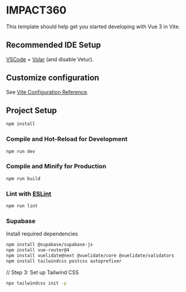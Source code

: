 # IMPACT360

This template should help get you started developing with Vue 3 in Vite.

## Recommended IDE Setup

[VSCode](https://code.visualstudio.com/) + [Volar](https://marketplace.visualstudio.com/items?itemName=Vue.volar) (and disable Vetur).

## Customize configuration

See [Vite Configuration Reference](https://vite.dev/config/).

## Project Setup

```sh
npm install
```

### Compile and Hot-Reload for Development

```sh
npm run dev
```

### Compile and Minify for Production

```sh
npm run build
```

### Lint with [ESLint](https://eslint.org/)

```sh
npm run lint
```



### Supabase 

 Install required dependencies
```bash
npm install @supabase/supabase-js
npm install vue-router@4
npm install vuelidate@next @vuelidate/core @vuelidate/validators
npm install tailwindcss postcss autoprefixer
```

// Step 3: Set up Tailwind CSS
```bash
npx tailwindcss init -p
```

